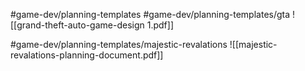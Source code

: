 #game-dev/planning-templates #game-dev/planning-templates/gta
![[grand-theft-auto-game-design 1.pdf]]

#game-dev/planning-templates/majestic-revalations
![[majestic-revalations-planning-document.pdf]]